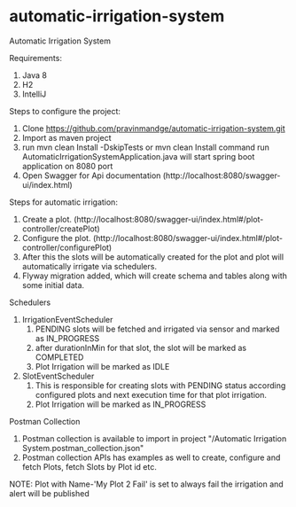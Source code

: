 # automatic-irrigation-system
Automatic Irrigation System

Requirements:
1. Java 8
2. H2
3. IntelliJ

Steps to configure the project:
1. Clone https://github.com/pravinmandge/automatic-irrigation-system.git
2. Import as maven project
3. run mvn clean Install -DskipTests or mvn clean Install command
run AutomaticIrrigationSystemApplication.java will start spring boot application on 8080 port
4. Open Swagger for Api documentation (http://localhost:8080/swagger-ui/index.html)

Steps for automatic irrigation:
1. Create a plot. (http://localhost:8080/swagger-ui/index.html#/plot-controller/createPlot)
2. Configure the plot. (http://localhost:8080/swagger-ui/index.html#/plot-controller/configurePlot)
3. After this the slots will be automatically created for the plot and plot will automatically irrigate via schedulers.
4. Flyway migration added, which will create schema and tables along with some initial data.

Schedulers
1. IrrigationEventScheduler
   1. PENDING slots will be fetched and irrigated via sensor and marked as IN_PROGRESS
   2. after durationInMin for that slot, the slot will be marked as COMPLETED
   3. Plot Irrigation will be marked as IDLE
2. SlotEventScheduler
   1. This is responsible for creating slots with PENDING status according configured plots and next execution time for that plot irrigation.
   2. Plot Irrigation will be marked as IN_PROGRESS

Postman Collection
1. Postman collection is available to import in project "/Automatic Irrigation System.postman_collection.json"
2. Postman collection APIs has examples as well to create, configure and fetch Plots, fetch Slots by Plot id etc.

NOTE: Plot with Name-'My Plot 2 Fail' is set to always fail the irrigation and alert will be published